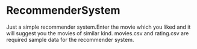 # RecommenderSystem
Just a simple recommender system.Enter the movie which you liked and it will suggest you the movies of similar kind.
movies.csv and rating.csv are required sample data for the recommender system.

